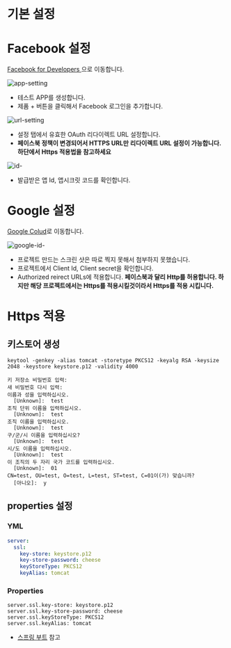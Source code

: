 # 기본 설정

# Facebook 설정

[Facebook for Developers ](https://developers.facebook.com/) 으로 이동합니다.

![app-setting](/assets/app-setting.png)

* 테스트 APP를 생성합니다.
* 제품 + 버튼을 클릭해서 Facebook 로그인을 추가합니다.

![url-setting](/assets/url-setting_o5ntpngqj.png)

* 설정 탭에서 유효한 OAuth 리다이렉트 URL 설정합니다.
* **페이스북 정책이 변경되어서 HTTPS URL만 리다이렉트 URL 설정이 가능합니다. 하단에서 Https 적용법을 참고하세요**

![id-](/assets/id-_rtg7iccpw.png)
* 발급받은 앱 Id, 앱시크릿 코드를 확인합니다.

# Google 설정
[Google Colud](https://console.cloud.google.com/)로 이동합니다.

![google-id-](/assets/google-id-.png)
* 프로젝트 만드는 스크린 샷은 따로 찍지 못해서 첨부하지 못했습니다.
* 프로젝트에서 Client Id, Client secret을 확인합니다.
* Authorized reirect URLs에 적용합니다. **페이스북과 달리 Http를 허용합니다. 하지만 해당 프로젝트에서는 Https를 적용시킬것이라서 Https를 적용 시킵니다.**

# Https 적용

## 키스토어 생성
```
keytool -genkey -alias tomcat -storetype PKCS12 -keyalg RSA -keysize 2048 -keystore keystore.p12 -validity 4000

키 저장소 비밀번호 입력:
새 비밀번호 다시 입력:
이름과 성을 입력하십시오.
  [Unknown]:  test
조직 단위 이름을 입력하십시오.
  [Unknown]:  test
조직 이름을 입력하십시오.
  [Unknown]:  test
구/군/시 이름을 입력하십시오?
  [Unknown]:  test
시/도 이름을 입력하십시오.
  [Unknown]:  test
이 조직의 두 자리 국가 코드를 입력하십시오.
  [Unknown]:  01
CN=test, OU=test, O=test, L=test, ST=test, C=01이(가) 맞습니까?
  [아니오]:  y
```

## properties 설정

### YML
```yml
server:
  ssl:
    key-store: keystore.p12
    key-store-password: cheese
    keyStoreType: PKCS12
    keyAlias: tomcat
```


### Properties
```
server.ssl.key-store: keystore.p12
server.ssl.key-store-password: cheese
server.ssl.keyStoreType: PKCS12
server.ssl.keyAlias: tomcat
```

* [스프링 부트](https://www.inflearn.com/course/스프링부트 ) 참고